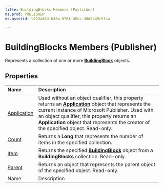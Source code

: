 ```yaml
---
title: BuildingBlocks Members (Publisher)
ms.prod: PUBLISHER
ms.assetid: b123ad8d-b48a-6761-48bc-d8d2e49c5faa

---
```



# BuildingBlocks Members (Publisher)
Represents a collection of one or more  **[BuildingBlock](buildingblock-object-publisher.md)** objects.

## Properties



|**Name**|**Description**|
|:-----|:-----|
| [Application](buildingblocks.application-property-publisher.md)|Used without an object qualifier, this property returns an  **[Application](application-object-publisher.md)** object that represents the current instance of Microsoft Publisher. Used with an object qualifier, this property returns an **Application** object that represents the creator of the specified object. Read-only.|
| [Count](buildingblocks.count-property-publisher.md)|Returns a  **Long** that represents the number of items in the specified collection.|
| [Item](buildingblocks.item-property-publisher.md)|Returns the specified  **[BuildingBlock](buildingblock-object-publisher.md)** object from a **BuildingBlocks** collection. Read-only.|
| [Parent](buildingblocks.parent-property-publisher.md)|Returns an object that represents the parent object of the specified object. Read-only.|
|Name|Description|

